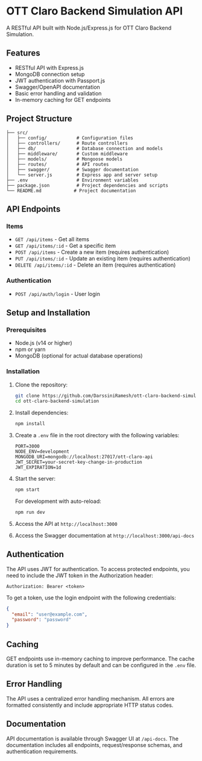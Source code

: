 # OTT Claro Backend Simulation API

A RESTful API built with Node.js/Express.js for OTT Claro Backend Simulation.

## Features

- RESTful API with Express.js
- MongoDB connection setup
- JWT authentication with Passport.js
- Swagger/OpenAPI documentation
- Basic error handling and validation
- In-memory caching for GET endpoints

## Project Structure

```
├── src/
│   ├── config/           # Configuration files
│   ├── controllers/      # Route controllers
│   ├── db/               # Database connection and models
│   ├── middleware/       # Custom middleware
│   ├── models/           # Mongoose models
│   ├── routes/           # API routes
│   ├── swagger/          # Swagger documentation
│   └── server.js         # Express app and server setup
├── .env                  # Environment variables
├── package.json          # Project dependencies and scripts
└── README.md            # Project documentation
```

## API Endpoints

### Items

- `GET /api/items` - Get all items
- `GET /api/items/:id` - Get a specific item
- `POST /api/items` - Create a new item (requires authentication)
- `PUT /api/items/:id` - Update an existing item (requires authentication)
- `DELETE /api/items/:id` - Delete an item (requires authentication)

### Authentication

- `POST /api/auth/login` - User login

## Setup and Installation

### Prerequisites

- Node.js (v14 or higher)
- npm or yarn
- MongoDB (optional for actual database operations)

### Installation

1. Clone the repository:
   ```bash
   git clone https://github.com/DarssiniRamesh/ott-claro-backend-simulation.git
   cd ott-claro-backend-simulation
   ```

2. Install dependencies:
   ```bash
   npm install
   ```

3. Create a `.env` file in the root directory with the following variables:
   ```
   PORT=3000
   NODE_ENV=development
   MONGODB_URI=mongodb://localhost:27017/ott-claro-api
   JWT_SECRET=your-secret-key-change-in-production
   JWT_EXPIRATION=1d
   ```

4. Start the server:
   ```bash
   npm start
   ```

   For development with auto-reload:
   ```bash
   npm run dev
   ```

5. Access the API at `http://localhost:3000`
6. Access the Swagger documentation at `http://localhost:3000/api-docs`

## Authentication

The API uses JWT for authentication. To access protected endpoints, you need to include the JWT token in the Authorization header:

```
Authorization: Bearer <token>
```

To get a token, use the login endpoint with the following credentials:

```json
{
  "email": "user@example.com",
  "password": "password"
}
```

## Caching

GET endpoints use in-memory caching to improve performance. The cache duration is set to 5 minutes by default and can be configured in the `.env` file.

## Error Handling

The API uses a centralized error handling mechanism. All errors are formatted consistently and include appropriate HTTP status codes.

## Documentation

API documentation is available through Swagger UI at `/api-docs`. The documentation includes all endpoints, request/response schemas, and authentication requirements.
